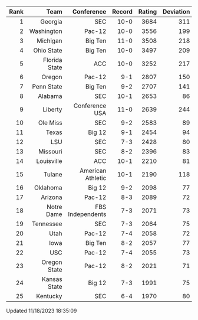 | Rank  | Team                 | Conference           | Record   | Rating | Deviation |
| ---:  | ---:                 | ---:                 | ---:     | ---:   | ---:      |
| 1     | Georgia              | SEC                  | 10-0     | 3684   | 311       |
| 2     | Washington           | Pac-12               | 10-0     | 3556   | 199       |
| 3     | Michigan             | Big Ten              | 11-0     | 3508   | 218       |
| 4     | Ohio State           | Big Ten              | 10-0     | 3497   | 209       |
| 5     | Florida State        | ACC                  | 10-0     | 3252   | 217       |
| 6     | Oregon               | Pac-12               | 9-1      | 2807   | 150       |
| 7     | Penn State           | Big Ten              | 9-2      | 2707   | 141       |
| 8     | Alabama              | SEC                  | 10-1     | 2653   | 86        |
| 9     | Liberty              | Conference USA       | 11-0     | 2639   | 244       |
| 10    | Ole Miss             | SEC                  | 9-2      | 2583   | 89        |
| 11    | Texas                | Big 12               | 9-1      | 2454   | 94        |
| 12    | LSU                  | SEC                  | 7-3      | 2428   | 80        |
| 13    | Missouri             | SEC                  | 8-2      | 2396   | 83        |
| 14    | Louisville           | ACC                  | 10-1     | 2210   | 81        |
| 15    | Tulane               | American Athletic    | 10-1     | 2190   | 118       |
| 16    | Oklahoma             | Big 12               | 9-2      | 2098   | 77        |
| 17    | Arizona              | Pac-12               | 8-3      | 2089   | 72        |
| 18    | Notre Dame           | FBS Independents     | 7-3      | 2071   | 73        |
| 19    | Tennessee            | SEC                  | 7-3      | 2064   | 75        |
| 20    | Utah                 | Pac-12               | 7-4      | 2058   | 72        |
| 21    | Iowa                 | Big Ten              | 8-2      | 2057   | 77        |
| 22    | USC                  | Pac-12               | 7-4      | 2055   | 73        |
| 23    | Oregon State         | Pac-12               | 8-2      | 2021   | 71        |
| 24    | Kansas State         | Big 12               | 7-3      | 1991   | 75        |
| 25    | Kentucky             | SEC                  | 6-4      | 1970   | 80        |

Updated 11/18/2023 18:35:09

